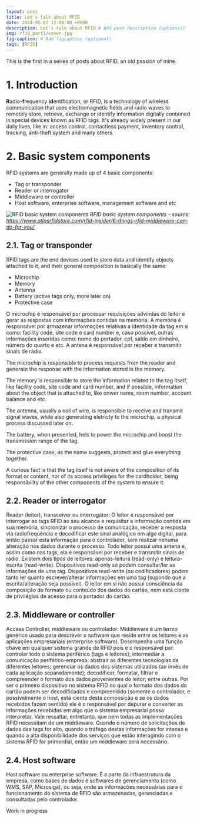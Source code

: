 ```yaml
---
layout: post
title: Let's talk about RFID
date: 2024-05-07 12:00:00 +0000
description: Let's talk about RFID # Add post description (optional)
img: rfid_part1/cover.jpg
fig-caption: # Add figcaption (optional)
tags: [RFID]
---
```


This is the first in a series of posts about RFID, an old passion of mine.

# 1. Introduction

**R**adio-**f**requency **id**entification, or RFID, is a technology of wireless communication that uses electromagnetic fields and radio waves to remotely store, retrieve, exchange or identify information digitally contained in special devices known as RFID tags. It's already widely present in our daily lives, like in: access control, contactless payment, inventory control, tracking, anti-theft system and many others.

# 2. Basic system components

RFID systems are generally made up of 4 basic components:
* Tag or transponder
* Reader or interrogator
* Middleware or controller
* Host software, enterprise software, management software and etc

![RFID basic system components](rfid_part1/basic_system_components.jpg)
*RFID basic system components - source: https://www.atlasrfidstore.com/rfid-insider/6-things-rfid-middleware-can-do-for-you/*

## 2.1. Tag or transponder

RFID tags are the end devices used to store data and identify objects attached to it, and their general composition is basically the same:
* Microchip
* Memory
* Antenna
* Battery (active tags only, more later on)
* Protective case

O microchip é responsável por processar requisições advindas do leitor e gerar as respostas com informações contidas na memória. A memória é responsável por armazenar informações relativas a identidade da tag em si como: facility code, site code e card number e, caso possível, outras informações inseridas como: nome do portador, cpf, saldo em dinheiro, número do quarto e etc. A antena é responsável por receber e transmitir sinais de rádio. 

The microchip is responsible to process requests from the reader and generate the response with the information stored in the memory.

The memory is responsible to store the information related to the tag itself, like facility code, site code and card number, and if possible, information about the object that is attached to, like onwer name, room number, account balance and etc.

The antenna, usually a coil of wire, is responsible to receive and transmit signal waves, while also generating eletricty to the microchip, a physical process discussed later on.

The battery, when presented, hels to power the microchip and boost the transmission range of the tag.

The protective case, as the name suggests, protect and glue everything together.

A curious fact is that the tag itself is not aware of the composition of its format or content, nor of its access privileges for the cardholder, being responsibility of the other components of the system to ensure it. 

## 2.2. Reader or interrogator

Reader (leitor), transceiver ou interrogator: O leitor é responsável por interrogar as tags RFID ao seu alcance e requisitar a informação contida em sua memória, sincronizar o processo de comunicação, receber a resposta via radiofrequência e decodificar este sinal analógico em algo digital, para então passar esta informação para o controlador, sem realizar nehuma alteração nos dados durante o processo. Todo leitor possui uma antena e, assim como nas tags, ela é responsável por receber e transmitir sinais de rádio. Existem dois tipos de leitores: apenas-leitura (read-only) e leitura-escrita (read-write). Dispositivos read-only só podem consultar/ler as informações de uma tag. Dispositivos read-write (ou codificadores) podem tanto ler quanto escrever/alterar informações em uma tag (supondo que a escrita/alteração seja possível). O leitor em si não possui consciência da composição do formato ou conteúdo dos dados do cartão, nem está ciente de privilégios de acesso para o portador do cartão.

## 2.3. Middleware or controller

Access Controller, middleware ou controlador: Middleware é um termo genérico usado para descrever o software que reside entre os leitores e as aplicações empresariais (enterprise software). Desempenha uma função chave em qualquer sistema grande de RFID pois é o responsável por: controlar todo o sistema periférico (tags e leitores); intermediar a comunicação periférico-empresa; abstrair as diferentes tecnologias de diferentes leitores; gerenciar os dados dos sistemas utilizados (ao invés de cada aplicação separadamente); decodificar, formatar, filtrar e compreender o formato dos dados provenientes do leitor; entre outras. Por ser o primeiro dispositivo no sistema RFID no qual o formato dos dados do cartão podem ser decodificados e compreendido (somente o controlador, e possivelmente o host, está ciente desta composição e se os dados recebidos fazem sentido) ele é o responsável por depurar e converter as informações recebidas em algo que o sistema empresarial possa interpretar. Vale ressaltar, entretanto, que nem todas as implementações RFID necessitam de um middleware. Quando o número de solicitações de dados das tags for alto, quando o tráfego destas informações for intenso e quando a alta disponibilidade dos serviços que estão interagindo com o sistema RFID for primordial, então um middleware será necessário.

## 2.4. Host software

Host software ou enterprise software: É a parte da infraestrutura da empresa, como bases de dados e softwares de gerenciamento (como WMS, SAP, Microsiga), ou seja, onde as informações necessárias para o funcionamento do sistema de RFID são armazenadas, gerenciadas e consultadas pelo controlador.





Work in progress

